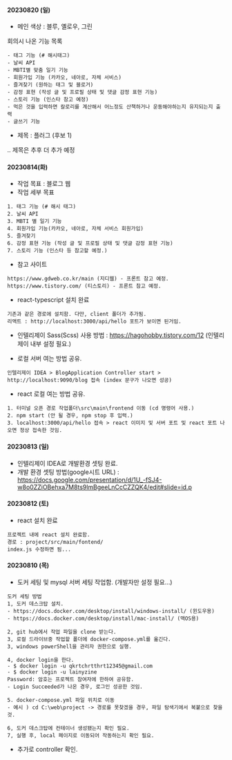#### 20230820 (일)
- 메인 색상 : 블루, 옐로우, 그린

회의시 나온 기능 목록
````
- 태그 기능 (# 해시태그)
- 날씨 API
- MBTI별 맞춤 일기 기능
- 회원가입 기능 (카카오, 네아로, 자체 서비스)
- 즐겨찾기 (원하는 태그 및 블로거)
- 감정 표현 (작성 글 및 프로필 상태 및 댓글 감정 표현 기능)
- 스토리 기능 (인스타 참고 예정)
- 먹은 것을 입력하면 칼로리를 계산해서 어느정도 산책하거나 운동해야하는지 유지되는지 출력
- 글쓰기 기능
````
- 제목 : 플러그 (후보 1)

.. 제목은 추후 더 추가 예정


#### 20230814(화)
- 작업 목표 : 블로그 웹
- 작업 세부 목표
````
1. 태그 기능 (# 해시 태그)
2. 날씨 API
3. MBTI 별 일기 기능
4. 회원가입 기능(카카오, 네아로, 자체 서비스 회원가입)
5. 즐겨찾기
6. 감정 표현 기능 (작성 글 및 프로필 상태 및 댓글 감정 표현 기능)
7. 스토리 기능 (인스타 등 참고할 예정.)
````
- 참고 사이트
````
https://www.gdweb.co.kr/main (지디웹) - 프론트 참고 예정.
https://www.tistory.com/ (티스토리) - 프론트 참고 예정.
````


- react-typescript 설치 완료
````
기존과 같은 경로에 설치함. 다만, client 폴더가 추가됨.
리액트 : http://localhost:3000/api/hello 포트가 보이면 된거임.
````
- 인텔리제이 Sass(Scss) 사용 방법 : https://hagohobby.tistory.com/12 (인텔리제이 내부 설정 필요.)

- 로컬 서버 여는 방법 공유.
````
인텔리제이 IDEA > BlogApplication Controller start > http://localhost:9090/blog 접속 (index 문구가 나오면 성공)
````

- react 로컬 여는 방법 공유.
````
1. 터미널 오픈 경로 작업폴더\src\main\frontend 이동 (cd 명령어 사용.)
2. npm start (안 될 경우, npm stop 후 입력.)
3. localhost:3000/api/hello 접속 > react 이미지 및 서버 포트 및 react 포트 나오면 정상 접속한 것임.
````


#### 20230813 (일)
- 인텔리제이 IDEA로 개발환경 셋팅 완료.
- 개발 환경 셋팅 방법(google시트 URL) : https://docs.google.com/presentation/d/1U_-fSJ4-w8o0ZZiOBehxa7M8ts9lmBgeeLnCcCZZQK4/edit#slide=id.p



#### 20230812 (토)
- react 설치 완료
````
프로젝트 내에 react 설치 완료함.
경로 : project/src/main/fontend/
index.js 수정하면 됨...
````


#### 20230810 (목)

- 도커 세팅 및 mysql 서버 세팅 작업함. (개발자만 설정 필요...)
````
도커 세팅 방법
1, 도커 데스크탑 설치.
- https://docs.docker.com/desktop/install/windows-install/ (윈도우용)
- https://docs.docker.com/desktop/install/mac-install/ (맥OS용)

2, git hub에서 작업 파일을 clone 받는다.
3, 로컬 드라이브중 작업할 폴더에 docker-compose.yml를 옮긴다.
3, windows powerShell을 관리자 권한으로 실행.

4, docker login을 한다.
- $ docker login -u qkrtchrtthrt12345@gmail.com
- $ docker login -u lainyzine
Password: 암호는 프로젝트 참여자에 한하여 공유함.
- Login Succeeded가 나온 경우, 로그인 성공한 것임.

5. docker-compose.yml 파일 위치로 이동
- 예시 ) cd C:\web\project -> 경로를 못찾겠을 경우, 파일 탐색기에서 복붙으로 찾을 것.

6, 도커 데스크탑에 컨테이너 생성됐는지 확인 필요.
7, 실행 후, local 페이지로 이동되어 작동하는지 확인 필요.
````
- 추가로 controller 확인.